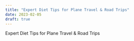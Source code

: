 ```yaml
---
title: "Expert Diet Tips for Plane Travel & Road Trips"
date: 2023-02-05
draft: true
---
```


Expert Diet Tips for Plane Travel & Road Trips

